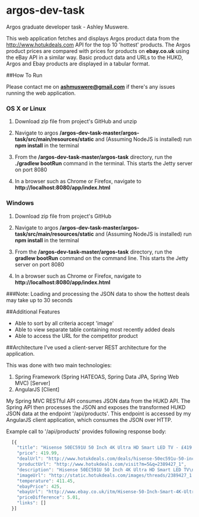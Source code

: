 # argos-dev-task
Argos graduate developer task - Ashley Muswere.

This web application fetches and displays Argos product data from the http://www.hotukdeals.com API for the top 10 'hottest' products. The Argos product prices are compared with prices for products on **ebay.co.uk** using the eBay API in a similar way. Basic product data and URLs to the HUKD, Argos and Ebay products are displayed in a tabular format.

##How To Run

Please contact me on **ashmuswere@gmail.com** if there's any issues running the web application.

### OS X or Linux
1. Download zip file from project's GitHub and unzip

2. Navigate to argos **/argos-dev-task-master/argos-task/src/main/resources/static** and (Assuming NodeJS is installed) run **npm install** in the terminal

3. From the **/argos-dev-task-master/argos-task** directory, run the **./gradlew bootRun** command in the terminal. This starts the Jetty server on port 8080

4. In a browser such as Chrome or Firefox, navigate to **http://localhost:8080/app/index.html**

### Windows
1. Download zip file from project's GitHub

2. Navigate to argos **/argos-dev-task-master/argos-task/src/main/resources/static** and (Assuming NodeJS is installed) run **npm install** in the terminal

3. From the **/argos-dev-task-master/argos-task** directory, run the **gradlew bootRun** command on the command line. This starts the Jetty server on port 8080

4. In a browser such as Chrome or Firefox, navigate to **http://localhost:8080/app/index.html**

###Note: 
Loading and processing the JSON data to show the hottest deals may take up to 30 seconds

##Additional Features
- Able to sort by all criteria accept 'image'
- Able to view separate table containing most recently added deals 
- Able to access the URL for the competitor product

##Architecture
I've used a client-server REST architecture for the application. 

This was done with two main technologies: 

1. Spring Framework (Spring HATEOAS, Spring Data JPA, Spring Web MVC) [Server]
2. AngularJS [Client]

My Spring MVC RESTful API consumes JSON data from the HUKD API. The Spring API then processes the JSON
and exposes the transformed HUKD JSON data at the endpoint '/api/products'. This endpoint is accessed
by my AngularJS client application, which consumes the JSON over HTTP.

Example call to '/api/products' provides following response body:
```javascript
  [{
    "title": "Hisense 50EC591U 50 Inch 4K Ultra HD Smart LED TV - £419.99 At Argos",
    "price": 419.99,
    "dealUrl": "http://www.hotukdeals.com/deals/hisense-50ec591u-50-inch-4k-ultra-hd-smart-led-tv-419-99-argos-2389427?aui=1070",
    "productUrl": "http://www.hotukdeals.com/visit?m=5&q=2389427_1",
    "description": "Hisense 50EC591U 50 Inch 4K Ultra HD Smart LED TV\n\nhttp://www.argos.co.uk/beta/static/Product/partNumber/4247072.htm\n\nURL seems broke, might want to use the one here\n- DsK",
    "imageUrl": "http://static.hotukdeals.com/images/threads/2389427_1.jpg",
    "temperature": 411.45,
    "ebayPrice": 425,
    "ebayUrl": "http://www.ebay.co.uk/itm/Hisense-50-Inch-Smart-4K-Ultra-HD-LED-TV-UB50EC591UWTSUK-/222008559772",
    "priceDifference": 5.01,
    "links": []
  }]
```
